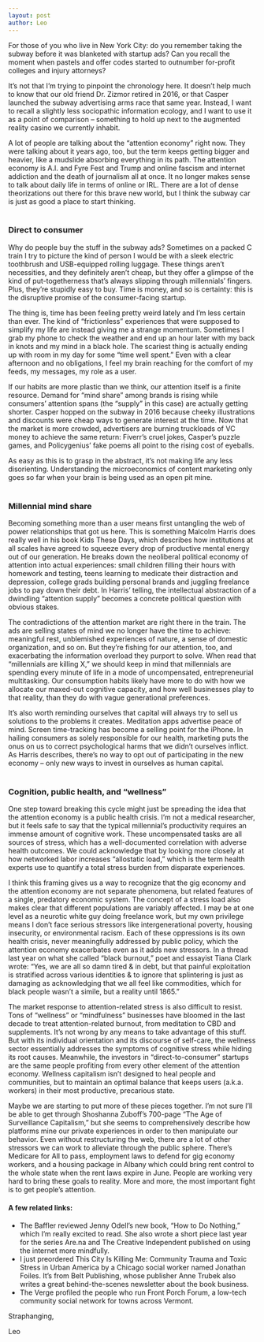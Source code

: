 ```yaml
---
layout: post
author: Leo
---
```


For those of you who live in New York City: do you remember taking the subway before it was blanketed with startup ads? Can you recall the moment when pastels and offer codes started to outnumber for-profit colleges and injury attorneys?

It’s not that I’m trying to pinpoint the chronology here. It doesn’t help much to know that our old friend Dr. Zizmor retired in 2016, or that Casper launched the subway advertising arms race that same year. Instead, I want to recall a slightly less sociopathic information ecology, and I want to use it as a point of comparison – something to hold up next to the augmented reality casino we currently inhabit.

A lot of people are talking about the “attention economy” right now. They were talking about it years ago, too, but the term keeps getting bigger and heavier, like a mudslide absorbing everything in its path. The attention economy is A.I. and Fyre Fest and Trump and online fascism and internet addiction and the death of journalism all at once. It no longer makes sense to talk about daily life in terms of online or IRL. There are a lot of dense theorizations out there for this brave new world, but I think the subway car is just as good a place to start thinking.
<br>
<br>


<h3>Direct to consumer</h3>

Why do people buy the stuff in the subway ads? Sometimes on a packed C train I try to picture the kind of person I would be with a sleek electric toothbrush and USB-equipped rolling luggage. These things aren’t necessities, and they definitely aren’t cheap, but they offer a glimpse of the kind of put-togetherness that’s always slipping through millennials’ fingers. Plus, they’re stupidly easy to buy. Time is money, and so is certainty: this is the disruptive promise of the consumer-facing startup.

The thing is, time has been feeling pretty weird lately and I’m less certain than ever. The kind of “frictionless” experiences that were supposed to simplify my life are instead giving me a strange momentum. Sometimes I grab my phone to check the weather and end up an hour later with my back in knots and my mind in a black hole. The scariest thing is actually ending up with room in my day for some “time well spent.” Even with a clear afternoon and no obligations, I feel my brain reaching for the comfort of my feeds, my messages, my role as a user.

If our habits are more plastic than we think, our attention itself is a finite resource. Demand for “mind share” among brands is rising while consumers’ attention spans (the “supply” in this case) are actually getting shorter. Casper hopped on the subway in 2016 because cheeky illustrations and discounts were cheap ways to generate interest at the time. Now that the market is more crowded, advertisers are burning truckloads of VC money to achieve the same return: Fiverr’s cruel jokes, Casper’s puzzle games, and Policygenius’ fake poems all point to the rising cost of eyeballs.

As easy as this is to grasp in the abstract, it’s not making life any less disorienting. Understanding the microeconomics of content marketing only goes so far when your brain is being used as an open pit mine.
<br>
<br>


<h3>Millennial mind share</h3>

Becoming something more than a user means first untangling the web of power relationships that got us here. This is something Malcolm Harris does really well in his book Kids These Days, which describes how institutions at all scales have agreed to squeeze every drop of productive mental energy out of our generation. He breaks down the neoliberal political economy of attention into actual experiences: small children filling their hours with homework and testing, teens learning to medicate their distraction and depression, college grads building personal brands and juggling freelance jobs to pay down their debt. In Harris’ telling, the intellectual abstraction of a dwindling “attention supply” becomes a concrete political question with obvious stakes.

The contradictions of the attention market are right there in the train. The ads are selling states of mind we no longer have the time to achieve: meaningful rest, unblemished experiences of nature, a sense of domestic organization, and so on. But they’re fishing for our attention, too, and exacerbating the information overload they purport to solve. When read that “millennials are killing X,” we should keep in mind that millennials are spending every minute of life in a mode of uncompensated, entrepreneurial multitasking. Our consumption habits likely have more to do with how we allocate our maxed-out cognitive capacity, and how well businesses play to that reality, than they do with vague generational preferences.

It’s also worth reminding ourselves that capital will always try to sell us solutions to the problems it creates. Meditation apps advertise peace of mind. Screen time-tracking has become a selling point for the iPhone. In hailing consumers as solely responsible for our health, marketing puts the onus on us to correct psychological harms that we didn’t ourselves inflict. As Harris describes, there’s no way to opt out of participating in the new economy – only new ways to invest in ourselves as human capital.
<br>
<br>


<h3>Cognition, public health, and “wellness”</h3>

One step toward breaking this cycle might just be spreading the idea that the attention economy is a public health crisis. I’m not a medical researcher, but it feels safe to say that the typical millennial’s productivity requires an immense amount of cognitive work. These uncompensated tasks are all sources of stress, which has a well-documented correlation with adverse health outcomes. We could acknowledge that by looking more closely at how networked labor increases “allostatic load,” which is the term health experts use to quantify a total stress burden from disparate experiences.

I think this framing gives us a way to recognize that the gig economy and the attention economy are not separate phenomena, but related features of a single, predatory economic system. The concept of a stress load also makes clear that different populations are variably affected. I may be at one level as a neurotic white guy doing freelance work, but my own privilege means I don’t face serious stressors like intergenerational poverty, housing insecurity, or environmental racism. Each of these oppressions is its own health crisis, never meaningfully addressed by public policy, which the attention economy exacerbates even as it adds new stressors. In a thread last year on what she called “black burnout,” poet and essayist Tiana Clark wrote: “Yes, we are all so damn tired & in debt, but that painful exploitation is stratified across various identities & to ignore that splintering is just as damaging as acknowledging that we all feel like commodities, which for black people wasn’t a simile, but a reality until 1865.”

The market response to attention-related stress is also difficult to resist. Tons of “wellness” or “mindfulness” businesses have bloomed in the last decade to treat attention-related burnout, from meditation to CBD and supplements. It’s not wrong by any means to take advantage of this stuff. But with its individual orientation and its discourse of self-care, the wellness sector essentially addresses the symptoms of cognitive stress while hiding its root causes. Meanwhile, the investors in “direct-to-consumer” startups are the same people profiting from every other element of the attention economy. Wellness capitalism isn’t designed to heal people and communities, but to maintain an optimal balance that keeps users (a.k.a. workers) in their most productive, precarious state.
<br>

Maybe we are starting to put more of these pieces together. I’m not sure I’ll be able to get through Shoshanna Zuboff’s 700-page “The Age of Surveillance Capitalism,” but she seems to comprehensively describe how platforms mine our private experiences in order to then manipulate our behavior. Even without restructuring the web, there are a lot of other stressors we can work to alleviate through the public sphere. There’s Medicare for All to pass, employment laws to defend for gig economy workers, and a housing package in Albany which could bring rent control to the whole state when the rent laws expire in June. People are working very hard to bring these goals to reality. More and more, the most important fight is to get people’s attention.

<h4>A few related links:</h4>
<ul>
<li>
The Baffler reviewed Jenny Odell’s new book, “How to Do Nothing,” which I’m really excited to read. She also wrote a short piece last year for the series Are.na and The Creative Independent published on using the internet more mindfully.
</li>
<li>
I just preordered This City Is Killing Me: Community Trauma and Toxic Stress in Urban America by a Chicago social worker named Jonathan Foiles. It’s from Belt Publishing, whose publisher Anne Trubek also writes a great behind-the-scenes newsletter about the book business.
</li>
<li>
The Verge profiled the people who run Front Porch Forum, a low-tech community social network for towns across Vermont.
</li>
</ul>

Straphanging,

Leo

